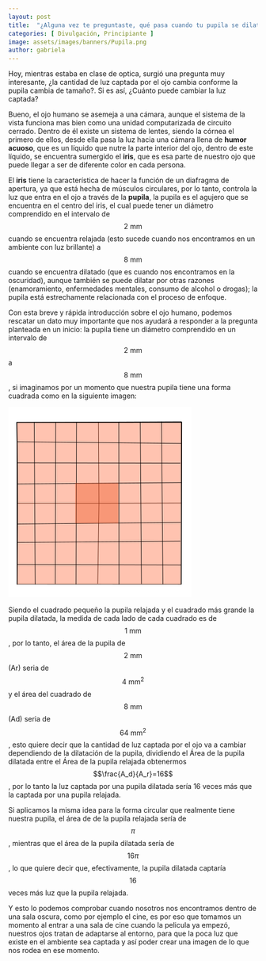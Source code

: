 ```yaml
---
layout: post
title:  "¿Alguna vez te preguntaste, qué pasa cuando tu pupila se dilata?"
categories: [ Divulgación, Principiante ]
image: assets/images/banners/Pupila.png
author: gabriela
---
```


Hoy, mientras estaba en clase de optica, surgió una pregunta muy interesante, ¿la cantidad de luz captada por el ojo cambia conforme la pupila cambia de tamaño?. Si es así, ¿Cuánto puede cambiar la luz captada? 


Bueno, el ojo humano se asemeja a una cámara, aunque el sistema de la vista funciona mas bien como una unidad computarizada de circuito cerrado. Dentro de él existe un sistema de lentes, siendo la córnea el primero de ellos, desde ella pasa la luz hacia una cámara llena de **humor acuoso**, que es un líquido que nutre la parte interior del ojo, dentro de este líquido, se encuentra sumergido el **iris**, que es esa parte de nuestro ojo que puede llegar a ser de diferente color en cada persona.

El **iris** tiene la característica de hacer la función de un diafragma de apertura, ya que está hecha de músculos circulares, por lo tanto, controla la luz que entra en el ojo a través de la **pupila**, la pupila es el agujero que se encuentra en el centro del iris, el cual puede tener un diámetro comprendido en el intervalo de $$2\text{ mm}$$ cuando se encuentra relajada (esto sucede cuando nos encontramos en un ambiente con luz brillante) a $$8\text{ mm}$$ cuando se encuentra dilatado (que es cuando nos encontramos en la oscuridad), aunque también se puede dilatar por otras razones (enamoramiento, enfermedades mentales, consumo de alcohol o drogas); la pupila está estrechamente relacionada con el proceso de enfoque.

Con esta breve y rápida introducción sobre el ojo humano, podemos rescatar un dato muy importante que nos ayudará a responder a la pregunta planteada en un inicio: la pupila tiene un diámetro comprendido en un intervalo de $$2\text{ mm}$$ a $$8\text{ mm}$$, si imaginamos por un momento que nuestra pupila tiene una forma cuadrada como en la siguiente imagen:

![Pupila - Diagrama](/assets/images/posts/Pupila.png)

Siendo el cuadrado pequeño la pupila relajada y el cuadrado más grande la pupila dilatada, la medida de cada lado de cada cuadrado es de $$1\text{ mm}$$, por lo tanto, el área de la pupila de $$2\text{ mm}$$ (Ar) seria de $$4\text{ mm}^2$$ y el área del cuadrado de $$8\text{ mm}$$ (Ad) seria de $$64\text{ mm}^2$$, esto quiere decir que la cantidad de luz captada por el ojo va a cambiar dependiendo de la dilatación de la pupila, dividiendo el Área de la pupila dilatada entre el Área de la pupila relajada obtenermos $$\frac{A_d}{A_r}=16$$, por lo tanto la luz captada por una pupila dilatada sería 16 veces más que la captada por una pupila relajada.

Si aplicamos la misma idea para la forma circular que realmente tiene nuestra pupila, el área de de la pupila relajada sería de $$\pi$$, mientras que el área de la pupila dilatada sería de $$16 \pi$$, lo que quiere decir que, efectivamente, la pupila dilatada captaría $$16$$ veces más luz que la pupila relajada.

Y esto lo podemos comprobar cuando nosotros nos encontramos dentro de una sala oscura, como por ejemplo el cine, es por eso que tomamos un momento al entrar a una sala de cine cuando la pelicula ya empezó, nuestros ojos tratan de adaptarse al entorno, para que la poca luz que existe en el ambiente sea captada y así poder crear una imagen de lo que nos rodea en ese momento.